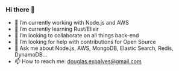 ### Hi there 👋

<!--
**dougtq/dougtq** is a ✨ _special_ ✨ repository because its `README.md` (this file) appears on your GitHub profile.
-->
- 🔭 I’m currently working with Node.js and AWS
- 🌱 I’m currently learning Rust/Elixir
- 👯 I’m looking to collaborate on all things back-end
- 🤔 I’m looking for help with contributions for Open Source
- 💬 Ask me about Node.js, AWS, MongoDB, Elastic Search, Redis, DynamoDB...
- 📫 How to reach me: douglas.expalves@gmail.com

